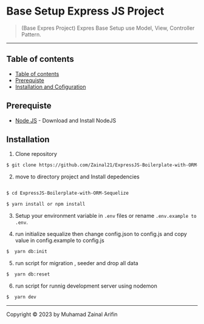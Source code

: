 # Base Setup Express JS Project

> (Base Expres Project) Expres Base Setup use Model, View, Controller Pattern.

---

## Table of contents

- [Table of contents](#table-of-contents)
- [Prerequiste](#prerequiste)
- [Installation and Cofiguration](#installation)

## Prerequiste

- [Node JS](https://nodejs.org/en/) - Download and Install NodeJS

## Installation

1. Clone repository

```bash
$ git clone https://github.com/Zainal21/ExpressJS-Boilerplate-with-ORM-Sequelize.git
```

2. move to directory project and Install depedencies

```bash

$ cd ExpressJS-Boilerplate-with-ORM-Sequelize

$ yarn install or npm install
```

3. Setup your environment variable in `.env` files or rename `.env.example to .env`.

4. run initialize sequalize then change config.json to config.js and copy value in config.example to config.js

```bash
$  yarn db:init
```

5. run script for migration , seeder and drop all data

```bash
$  yarn db:reset
```

6. run script for runnig development server using nodemon

```bash
$  yarn dev
```

---

Copyright © 2023 by Muhamad Zainal Arifin
